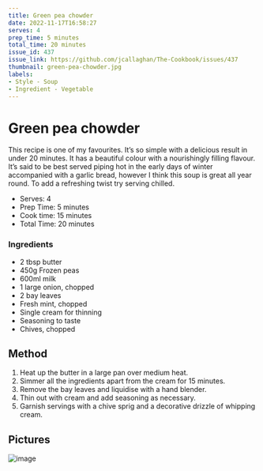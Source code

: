 ```yaml
---
title: Green pea chowder
date: 2022-11-17T16:58:27
serves: 4
prep_time: 5 minutes
total_time: 20 minutes
issue_id: 437
issue_link: https://github.com/jcallaghan/The-Cookbook/issues/437
thumbnail: green-pea-chowder.jpg
labels:
- Style - Soup
- Ingredient - Vegetable
---
```


# Green pea chowder

This recipe is one of my favourites. It’s so simple with a delicious result in under 20 minutes. It has a beautiful colour with a nourishingly filling flavour. It’s said to be best served piping hot in the early days of winter accompanied with a garlic bread, however I think this soup is great all year round. To add a refreshing twist try serving chilled.

- Serves: 4
- Prep Time: 5 minutes
- Cook time: 15 minutes
- Total Time: 20 minutes

### Ingredients

- 2 tbsp butter
- 450g Frozen peas
- 600ml milk
- 1 large onion, chopped
- 2 bay leaves
- Fresh mint, chopped
- Single cream for thinning
- Seasoning to taste
- Chives, chopped

## Method
	
1. Heat up the butter in a large pan over medium heat.
2. Simmer all the ingredients apart from the cream for 15 minutes.
3. Remove the bay leaves and liquidise with a hand blender.
4. Thin out with cream and add seasoning as necessary.
5. Garnish servings with a chive sprig and a decorative drizzle of whipping cream.

## Pictures

![image](https://github.com/jcallaghan/The-Cookbook/blob/main/recipes/images/green-pea-chowder-1.jpg)

